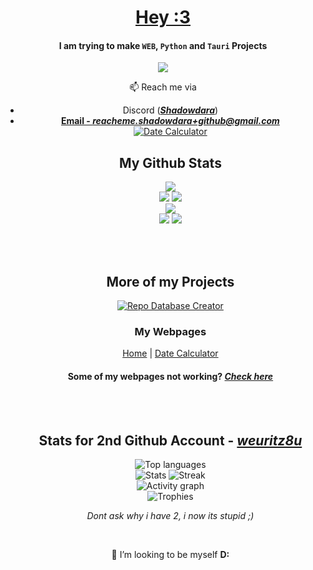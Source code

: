 <!-- Sorry for writing this in HTML! -->

<!-- written by Shadowdara -->
<!-- https://github.com/shadowdara/shadowdara -->

<div align="center">

<h1><a href="https://tenor.com/view/girlkisser-gif-954928936650434423">Hey :3<a></h1>

<h4>I am trying to make <code>WEB</code>, <code>Python</code> and <code>Tauri</code> Projects</h4>

<img src="https://readme-typing-svg.herokuapp.com?size=30&lines=Need+to+sleep+:(+!!!">

<p>📫 Reach me via</p>
<ul>
  <li>Discord (<b><i><a href="https://discord.gg/9Jh8B8pkJa">Shadowdara</a></i></b>)</li>
  <li><b><a href="mailto:reacheme.shadowdara+github@gmail.com">Email - <i>reacheme.shadowdara+github@gmail.com</i></a></b></li>
  <!--<li><b><a href="https://t.me/shadowdara">Telegram</a></b></li>
</ul>

<h2>Projects I am Proud of</h2>

<!-- Date Calculator --> <a href="https://github.com/weuritz8u/date-calculator"><img src="https://github-readme-stats.vercel.app/api/pin/?username=shadowdara&theme=midnight-purple&repo=date-calculator" alt="Date Calculator"></a>

<h2>My Github Stats</h2>

<img src="https://github-readme-stats.vercel.app/api/top-langs/?username=Shadowdara&layout=compact&theme=midnight-purple&exclude_repo=Pages-Uptime&hide=markdown,ini">

<br>

<img src="https://github-readme-stats.vercel.app/api?username=Shadowdara&theme=midnight-purple&show_icons=true">
<img src="https://github-readme-streak-stats.herokuapp.com/?user=shadowdara&theme=midnight-purple">

<br>

<img src="https://github-readme-activity-graph.vercel.app/graph?username=shadowdara&bg_color=000000&color=9745f5&line=9745f5&point=FFFFFF">

<br>

<img src="https://github-profile-trophy.vercel.app/?username=shadowdara&theme=algolia&margin-w=15&margin-h=15">

<img src="https://hits.sh/github.com/shadowdara/shadowdara.svg?style=for-the-badge&label=Profile%20Views&color=white&labelColor=black&logo=github">

<br><br>

<h2>More of my Projects</h2>

<!-- Repo Database Creator --> <a href="https://github.com/ShadowDara/repo-database-creator"><img src="https://github-readme-stats.vercel.app/api/pin/?username=shadowdara&theme=midnight-purple&repo=repo-database-creator" alt="Repo Database Creator"></a>

<br>

<h3>My Webpages</h3>

<a href="https://shadowdara.github.io">Home</a> | <a href="https://shadowdara.github.io/date-calculator">Date Calculator</a> <!--| <a>Blog</a>-->

<h4>Some of my webpages not working? <a href="https://shadowdara.github.io/Pages-Uptime"><i>Check here</i></a></h4>

<br><br>

<h2>Stats for 2nd Github Account - <i><a href="https://github.com/weuritz8u">weuritz8u</a></i></h2>

<img src="https://github-readme-stats.vercel.app/api/top-langs/?username=weuritz8u&theme=midnight-purple&layout=compact&hide=markdown" alt="Top languages">

<br>

<img src="https://github-readme-stats.vercel.app/api?username=weuritz8u&theme=midnight-purple&show_icons=true" alt="Stats">
<img src="https://github-readme-streak-stats.herokuapp.com/?user=weuritz8u&theme=midnight-purple" alt="Streak">

<br>

<img src="https://github-readme-activity-graph.vercel.app/graph?username=weuritz8u&bg_color=000000&color=9745f5&line=9745f5&point=FFFFFF" alt="Activity graph">

<br>

<img src="https://github-profile-trophy.vercel.app/?username=weuritz8u&theme=algolia&margin-w=15&margin-h=15" alt="Trophies">

<p><i>Dont ask why i have 2, i now its stupid ;)</i></p>

<br>

<p>💞️ I’m looking to be myself <b>D:</b>

</div>
